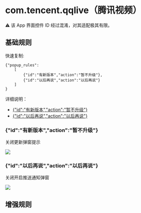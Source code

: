 # com.tencent.qqlive（腾讯视频）

⚠ 该 App 界面控件 ID 经过混淆，对其适配极其有限。

## 基础规则

快速复制:
```
{"popup_rules":
    [
        {"id":"有新版本","action":"暂不升级"},
        {"id":"以后再说","action":"以后再说"}
    ]
}
```
详细说明：
- [{"id":"有新版本","action":"暂不升级"}](#id有新版本action暂不升级)
- [{"id":"以后再说","action":"以后再说"}](#id以后再说action以后再说)

### {"id":"有新版本","action":"暂不升级"}
关闭更新弹窗提示

![](./assets/update_cancel.jpg)

### {"id":"以后再说","action":"以后再说"}
关闭开启推送通知弹窗

![](./assets/notify_cancel.jpg)

## 增强规则
